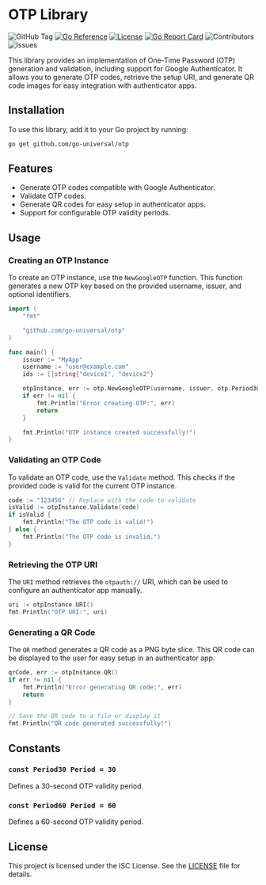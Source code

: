 # OTP Library

![GitHub Tag](https://img.shields.io/github/v/tag/go-universal/otp?sort=semver&label=version)
[![Go Reference](https://pkg.go.dev/badge/github.com/go-universal/otp.svg)](https://pkg.go.dev/github.com/go-universal/otp)
[![License](https://img.shields.io/badge/license-ISC-blue.svg)](https://github.com/go-universal/otp/blob/main/LICENSE)
[![Go Report Card](https://goreportcard.com/badge/github.com/go-universal/otp)](https://goreportcard.com/report/github.com/go-universal/otp)
![Contributors](https://img.shields.io/github/contributors/go-universal/otp)
![Issues](https://img.shields.io/github/issues/go-universal/otp)

This library provides an implementation of One-Time Password (OTP) generation and validation, including support for Google Authenticator. It allows you to generate OTP codes, retrieve the setup URI, and generate QR code images for easy integration with authenticator apps.

## Installation

To use this library, add it to your Go project by running:

```bash
go get github.com/go-universal/otp
```

## Features

- Generate OTP codes compatible with Google Authenticator.
- Validate OTP codes.
- Generate QR codes for easy setup in authenticator apps.
- Support for configurable OTP validity periods.

## Usage

### Creating an OTP Instance

To create an OTP instance, use the `NewGoogleOTP` function. This function generates a new OTP key based on the provided username, issuer, and optional identifiers.

```go
import (
    "fmt"

    "github.com/go-universal/otp"
)

func main() {
    issuer := "MyApp"
    username := "user@example.com"
    ids := []string{"device1", "device2"}

    otpInstance, err := otp.NewGoogleOTP(username, issuer, otp.Period30, ids...)
    if err != nil {
        fmt.Println("Error creating OTP:", err)
        return
    }

    fmt.Println("OTP instance created successfully!")
}
```

### Validating an OTP Code

To validate an OTP code, use the `Validate` method. This checks if the provided code is valid for the current OTP instance.

```go
code := "123456" // Replace with the code to validate
isValid := otpInstance.Validate(code)
if isValid {
    fmt.Println("The OTP code is valid!")
} else {
    fmt.Println("The OTP code is invalid.")
}
```

### Retrieving the OTP URI

The `URI` method retrieves the `otpauth://` URI, which can be used to configure an authenticator app manually.

```go
uri := otpInstance.URI()
fmt.Println("OTP URI:", uri)
```

### Generating a QR Code

The `QR` method generates a QR code as a PNG byte slice. This QR code can be displayed to the user for easy setup in an authenticator app.

```go
qrCode, err := otpInstance.QR()
if err != nil {
    fmt.Println("Error generating QR code:", err)
    return
}

// Save the QR code to a file or display it
fmt.Println("QR code generated successfully!")
```

## Constants

### `const Period30 Period = 30`

Defines a 30-second OTP validity period.

### `const Period60 Period = 60`

Defines a 60-second OTP validity period.

## License

This project is licensed under the ISC License. See the [LICENSE](LICENSE) file for details.
